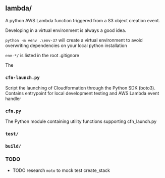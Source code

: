 ## lambda/

A python AWS Lambda function triggered from a S3 object creation event.

Developing in a virtual environment is always a good idea.  

`python -m venv .\env-37` will create a virtual environment to avoid overwriting dependencies on your local python installation

`env-*/` is listed in the root .gitignore

The 

### `cfn-launch.py`

Script the launching of Cloudformation through the Python SDK (boto3).  Contains entrypoint for local development testing and AWS Lambda event handler

### `cfn.py`

The Python module containing utility functions supporting cfn_launch.py

### `test/`

### `build/`

### TODO

- TODO research `moto` to mock test create_stack